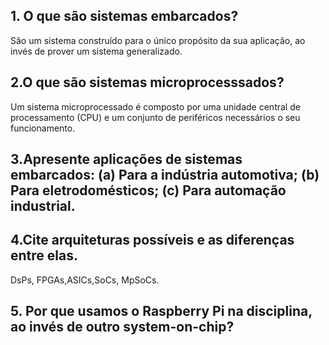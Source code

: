 ## 1. O que são sistemas embarcados?
São um sistema construído para o único propósito da sua aplicação, ao invés de prover um sistema generalizado.


## 2.O que são sistemas microprocesssados?
Um sistema microprocessado é composto por uma unidade central de processamento (CPU)
e um conjunto de periféricos necessários o seu funcionamento.

## 3.Apresente aplicações de sistemas embarcados: (a) Para a indústria automotiva; (b) Para eletrodomésticos; (c) Para automação industrial.

## 4.Cite arquiteturas possíveis e as diferenças entre elas.
DsPs, FPGAs,ASICs,SoCs, MpSoCs.

## 5. Por que usamos o Raspberry Pi na disciplina, ao invés de outro system-on-chip?

